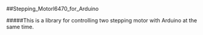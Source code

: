 ##Stepping_Motorl6470_for_Arduino

#####This is a library for controlling two stepping motor with Arduino at the same time.
